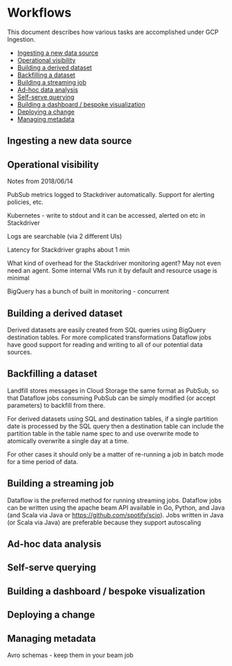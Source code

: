 # Workflows

This document describes how various tasks are accomplished under GCP Ingestion.

<!-- START doctoc generated TOC please keep comment here to allow auto update -->
<!-- DON'T EDIT THIS SECTION, INSTEAD RE-RUN doctoc TO UPDATE -->


- [Ingesting a new data source](#ingesting-a-new-data-source)
- [Operational visibility](#operational-visibility)
- [Building a derived dataset](#building-a-derived-dataset)
- [Backfilling a dataset](#backfilling-a-dataset)
- [Building a streaming job](#building-a-streaming-job)
- [Ad-hoc data analysis](#ad-hoc-data-analysis)
- [Self-serve querying](#self-serve-querying)
- [Building a dashboard / bespoke visualization](#building-a-dashboard--bespoke-visualization)
- [Deploying a change](#deploying-a-change)
- [Managing metadata](#managing-metadata)

<!-- END doctoc generated TOC please keep comment here to allow auto update -->

## Ingesting a new data source

## Operational visibility

Notes from 2018/06/14

PubSub metrics logged to Stackdriver automatically. Support for alerting
policies, etc.

Kubernetes - write to stdout and it can be accessed, alerted on etc in
Stackdriver

Logs are searchable (via 2 different UIs)

Latency for Stackdriver graphs about 1 min

What kind of overhead for the Stackdriver monitoring agent? May not even need
an agent.  Some internal VMs run it by default and resource usage is minimal

BigQuery has a bunch of built in monitoring - concurrent

## Building a derived dataset

Derived datasets are easily created from SQL queries using BigQuery destination
tables. For more complicated transformations Dataflow jobs have good support
for reading and writing to all of our potential data sources.

## Backfilling a dataset

Landfill stores messages in Cloud Storage the same format as PubSub, so that
Dataflow jobs consuming PubSub can be simply modified (or accept parameters) to
backfill from there.

For derived datasets using SQL and destination tables, if a single partition
date is processed by the SQL query then a destination table can include the
partition table in the table name spec to and use overwrite mode to atomically
overwrite a single day at a time.

For other cases it should only be a matter of re-running a job in batch mode
for a time period of data.

## Building a streaming job

Dataflow is the preferred method for running streaming jobs. Dataflow jobs can
be written using the apache beam API available in Go, Python, and Java (and
Scala via Java or https://github.com/spotify/scio). Jobs written in Java (or
Scala via Java) are preferable because they support autoscaling

## Ad-hoc data analysis

## Self-serve querying

## Building a dashboard / bespoke visualization

## Deploying a change

## Managing metadata

Avro schemas - keep them in your beam job

